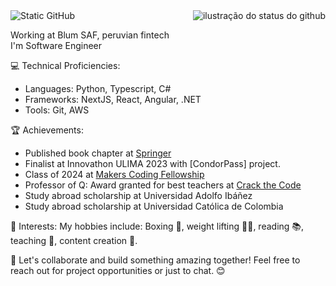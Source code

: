 <img align='right' src="https://github-readme-stats.vercel.app/api?username=sebastianperudev2001&show_icons=true&title_color=783c00&text_color=af552e&icon_color=783c00&bg_color=f8efd4&cache_seconds=2300" alt="ilustração do status do github">

<img src="https://img.shields.io/static/v1?label=Overview&message=Sebastián Chávarry&color=f8efd4&style=for-the-badge&logo=GitHub" alt="Static GitHub">

<p>Working at Blum SAF, peruvian fintech<br/> I'm Software Engineer </p>

💻 Technical Proficiencies:
- Languages: Python, Typescript, C#
- Frameworks: NextJS, React, Angular, .NET
- Tools: Git, AWS   

🏆 Achievements:
- Published book chapter at [Springer](https://link.springer.com/chapter/10.1007/978-3-031-40710-9_9)
- Finalist at Innovathon ULIMA 2023 with [CondorPass] project.
- Class of 2024 at [Makers Coding Fellowship](https://www.makers.build/fellowships/coding)
- Professor of Q: Award granted for best teachers at [Crack the Code](https://www.crackthecode.la/)
- Study abroad scholarship at Universidad Adolfo Ibáñez
- Study abroad scholarship at Universidad Católica de Colombia 

🎨 Interests:
My hobbies include: Boxing 🥊, weight lifting 🏋️‍♂️, reading 📚, teaching 📖, content creation 🎥.

🚀 Let's collaborate and build something amazing together! Feel free to reach out for project opportunities or just to chat. 😊
